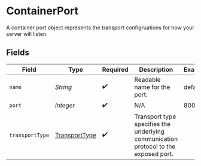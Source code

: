 # ContainerPort

A container port object represents the transport configruations for how your server will listen.


## Fields

| Field                                                                               | Type                                                                                | Required                                                                            | Description                                                                         | Example                                                                             |
| ----------------------------------------------------------------------------------- | ----------------------------------------------------------------------------------- | ----------------------------------------------------------------------------------- | ----------------------------------------------------------------------------------- | ----------------------------------------------------------------------------------- |
| `name`                                                                              | *String*                                                                            | :heavy_check_mark:                                                                  | Readable name for the port.                                                         | default                                                                             |
| `port`                                                                              | *Integer*                                                                           | :heavy_check_mark:                                                                  | N/A                                                                                 | 8000                                                                                |
| `transportType`                                                                     | [TransportType](../../models/shared/TransportType.md)                               | :heavy_check_mark:                                                                  | Transport type specifies the underlying communication protocol to the exposed port. |                                                                                     |